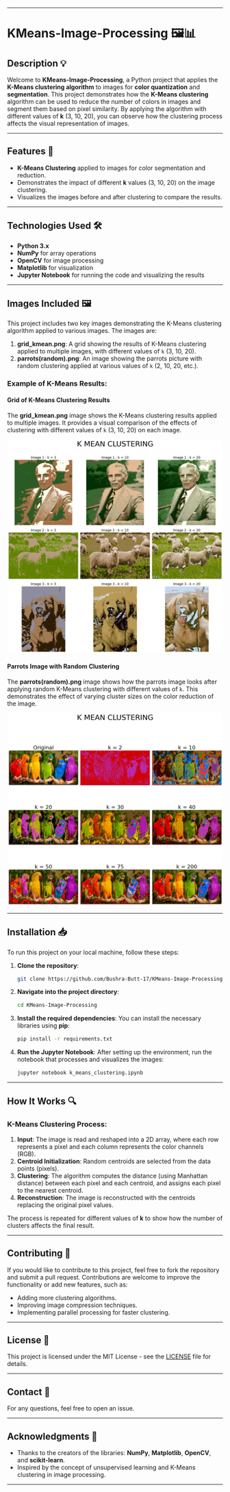 
---

# **KMeans-Image-Processing** 🖼️📊

## **Description** 💡
Welcome to **KMeans-Image-Processing**, a Python project that applies the **K-Means clustering algorithm** to images for **color quantization** and **segmentation**. This project demonstrates how the **K-Means clustering** algorithm can be used to reduce the number of colors in images and segment them based on pixel similarity. By applying the algorithm with different values of **k** (3, 10, 20), you can observe how the clustering process affects the visual representation of images.

---

## **Features** 🌟
- **K-Means Clustering** applied to images for color segmentation and reduction.
- Demonstrates the impact of different **k** values (3, 10, 20) on the image clustering.
- Visualizes the images before and after clustering to compare the results.

---

## **Technologies Used** 🛠️
- **Python 3.x**
- **NumPy** for array operations
- **OpenCV** for image processing
- **Matplotlib** for visualization
- **Jupyter Notebook** for running the code and visualizing the results

---

## **Images Included** 🖼️
This project includes two key images demonstrating the K-Means clustering algorithm applied to various images. The images are:

1. **grid_kmean.png**: A grid showing the results of K-Means clustering applied to multiple images, with different values of `k` (3, 10, 20).
2. **parrots(random).png**: An image showing the parrots picture with random clustering applied at various values of `k` (2, 10, 20, etc.).

### **Example of K-Means Results:**

#### **Grid of K-Means Clustering Results**
The **grid_kmean.png** image shows the K-Means clustering results applied to multiple images. It provides a visual comparison of the effects of clustering with different values of `k` (3, 10, 20) on each image.

![Grid of K-Means Clustering](images/grid_kmean.png)

#### **Parrots Image with Random Clustering**
The **parrots(random).png** image shows how the parrots image looks after applying random K-Means clustering with different values of `k`. This demonstrates the effect of varying cluster sizes on the color reduction of the image.

![Parrots with Random Clustering](parrots(random).png)

---

## **Installation** 📥
To run this project on your local machine, follow these steps:

1. **Clone the repository**:
    ```bash
    git clone https://github.com/Bushra-Butt-17/KMeans-Image-Processing.git
    ```

2. **Navigate into the project directory**:
    ```bash
    cd KMeans-Image-Processing
    ```

3. **Install the required dependencies**:
    You can install the necessary libraries using **pip**:
    ```bash
    pip install -r requirements.txt
    ```

4. **Run the Jupyter Notebook**:
    After setting up the environment, run the notebook that processes and visualizes the images:
    ```bash
    jupyter notebook k_means_clustering.ipynb
    ```

---

## **How It Works** 🔍
### **K-Means Clustering Process:**

1. **Input**: The image is read and reshaped into a 2D array, where each row represents a pixel and each column represents the color channels (RGB).
2. **Centroid Initialization**: Random centroids are selected from the data points (pixels).
3. **Clustering**: The algorithm computes the distance (using Manhattan distance) between each pixel and each centroid, and assigns each pixel to the nearest centroid.
4. **Reconstruction**: The image is reconstructed with the centroids replacing the original pixel values.

The process is repeated for different values of **k** to show how the number of clusters affects the final result.

---

## **Contributing** 🤝
If you would like to contribute to this project, feel free to fork the repository and submit a pull request. Contributions are welcome to improve the functionality or add new features, such as:
- Adding more clustering algorithms.
- Improving image compression techniques.
- Implementing parallel processing for faster clustering.

---

## **License** 📜
This project is licensed under the MIT License - see the [LICENSE](LICENSE) file for details.

---

## **Contact** 📧
For any questions, feel free to open an issue.

---

## **Acknowledgments** 🙏
- Thanks to the creators of the libraries: **NumPy**, **Matplotlib**, **OpenCV**, and **scikit-learn**.
- Inspired by the concept of unsupervised learning and K-Means clustering in image processing.

---

